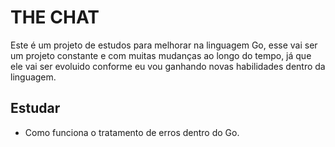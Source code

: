 # THE CHAT

Este é um projeto de estudos para melhorar na linguagem Go, esse vai ser um projeto constante e com muitas mudanças ao longo do tempo, já que ele vai ser evoluido conforme eu vou ganhando novas habilidades dentro da linguagem.

## Estudar

- Como funciona o tratamento de erros dentro do Go.
